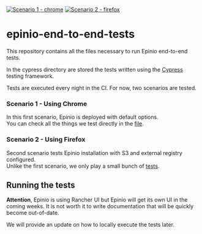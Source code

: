 [![Scenario 1 - chrome](https://github.com/epinio/epinio-end-to-end-tests/actions/workflows/scenario_1_cypress_chrome.yml/badge.svg)](https://github.com/epinio/epinio-end-to-end-tests/actions/workflows/scenario_1_cypress_chrome.yml)
[![Scenario 2 - firefox](https://github.com/epinio/epinio-end-to-end-tests/actions/workflows/scenario_2_cypress_firefox.yml/badge.svg)](https://github.com/epinio/epinio-end-to-end-tests/actions/workflows/scenario_2_cypress_firefox.yml)
# epinio-end-to-end-tests
This repository contains all the files necessary to run Epinio end-to-end tests.

In the cypress directory are stored the tests written using the [Cypress](https://www.cypress.io/) testing framework.

Tests are executed every night in the CI. For now, two scenarios are tested.
### Scenario 1 - Using Chrome
In this first scenario, Epinio is deployed with default options. </br>
You can check all the things we test directly in the [file](./cypress/integration/scenarios/install_with_default_options.spec.ts).

### Scenario 2 - Using Firefox
Second scenario tests Epinio installation with S3 and external registry configured. </br>
Unlike the first scenario, we only play a small bunch of [tests](./cypress/integration/scenarios/install_with_s3_and_external_registry.spec.ts).

## Running the tests

__Attention__, Epinio is using Rancher UI but Epinio will get its own UI in the coming weeks.
It is not worth it to write documentation that will be quickly become out-of-date.

We will provide an update on how to locally execute the tests later.
